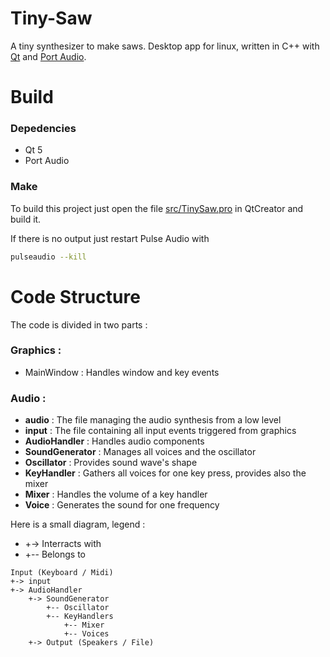 # Tiny-Saw
A tiny synthesizer to make saws. Desktop app for linux, written in C++ with [Qt](https://www.qt.io/) and [Port Audio](http://www.portaudio.com/).

# Build

### Depedencies
* Qt 5
* Port Audio

### Make
To build this project just open the file [src/TinySaw.pro](src/TinySaw.pro) in QtCreator and build it.

If there is no output just restart Pulse Audio with
```bash
pulseaudio --kill
```

# Code Structure
The code is divided in two parts :

### Graphics :
* MainWindow : Handles window and key events

### Audio :
* **audio** : The file managing the audio synthesis from a low level
* **input** : The file containing all input events triggered from graphics
* **AudioHandler** : Handles audio components
* **SoundGenerator** : Manages all voices and the oscillator
* **Oscillator** : Provides sound wave's shape
* **KeyHandler** : Gathers all voices for one key press, provides also the mixer
* **Mixer** : Handles the volume of a key handler
* **Voice** : Generates the sound for one frequency

Here is a small diagram, legend :
* +-> Interracts with
* +-- Belongs to
```
Input (Keyboard / Midi)
+-> input
+-> AudioHandler
	+-> SoundGenerator
		+-- Oscillator
		+-- KeyHandlers
			+-- Mixer
			+-- Voices
	+-> Output (Speakers / File)
```
